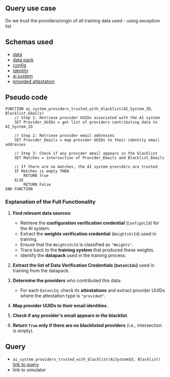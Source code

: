 ## Query use case

Do we trust the providers/origin of all training data used - using exception list


## Schemas used

* [data](https://github.com/nqminds/Trusted-AI-BOM/blob/main/packages/schemas/src/taibom-schemas/10-data.v1.0.0.schema.yaml)
* [data pack](https://github.com/nqminds/Trusted-AI-BOM/blob/main/packages/schemas/src/taibom-schemas/20-data-pack.v1.0.0.schema.yaml)
* [config](https://github.com/nqminds/Trusted-AI-BOM/blob/main/packages/schemas/src/taibom-schemas/25-config.v1.0.0.schema.yaml) 
* [identity](https://github.com/nqminds/Trusted-AI-BOM/blob/main/packages/schemas/src/taibom-schemas/5-identity.v1.0.0.schema.yaml)
* [ai system](https://github.com/nqminds/Trusted-AI-BOM/blob/main/packages/schemas/src/taibom-schemas/50-ai-system.v1.0.0.schema.yaml)
* [provided attestation](https://github.com/nqminds/Trusted-AI-BOM/blob/main/packages/schemas/src/taibom-schemas/64-provided_attestation.v1.0.0.schema.yaml)


## Pseudo code 

```
FUNCTION ai_system_providers_trusted_with_blacklist(AI_System_ID, Blacklist_Emails)
    // Step 1: Retrieve provider UUIDs associated with the AI system
    SET Provider_UUIDs = get list of providers contributing data to AI_System_ID

    // Step 2: Retrieve provider email addresses
    SET Provider_Emails = map provider UUIDs to their identity email addresses

    // Step 3: Check if any provider email appears in the blacklist
    SET Matches = intersection of Provider_Emails and Blacklist_Emails

    // If there are no matches, the AI system providers are trusted
    IF Matches is empty THEN
        RETURN True
    ELSE
        RETURN False
END FUNCTION

```

### **Explanation of the Full Functionality**
1. **Find relevant data sources**:  
   - Retrieve the **configuration verification credential** (`ConfigVcId`) for the AI system.  
   - Extract the **weights verification credential** (`WeightsVcId`) used in training.  
   - Ensure that the `WeightsVcId` is classified as `"Weights"`.  
   - Trace back to the **training system** that produced these weights.  
   - Identify the **datapack** used in the training process.  

2. **Extract the list of Data Verification Credentials (`DataVcIds`)** used in training from the datapack.  

3. **Determine the providers** who contributed this data:  
   - For each `DataVcId`, check its **attestations** and extract provider UUIDs where the attestation type is `"provided"`.  

4. **Map provider UUIDs to their email identities**.  

5. **Check if any provider's email appears in the blacklist**.  

6. **Return `True` only if there are no blacklisted providers** (i.e., intersection is empty).  


## Query

- `ai_system_providers_trusted_with_blacklist(AiSystemId, Blacklist)` [link to query](https://github.com/nqminds/Trusted-AI-BOM/blob/main/packages/claim_cascade_batteries/taibom-battery/scenarios.json#L201-L204)
- link to simulator 
